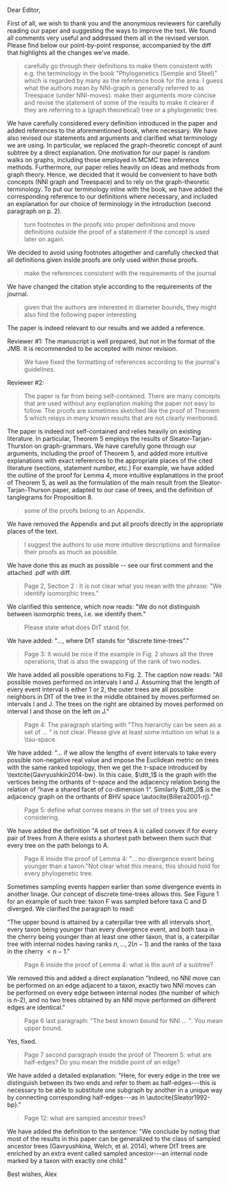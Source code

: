 Dear Editor,

First of all, we wish to thank you and the anonymous reviewers for carefully reading our paper and suggesting the ways to improve the text.
We found all comments very useful and addressed them all in the revised version.
Please find below our point-by-point response, accompanied by the diff that highlights all the changes we've made.


> carefully go through their definitions to make them consistent with e.g. the terminology in the book "Phylogenetics (Semple and Steel)" which is regarded by many as the reference book for the area. I guess what the authors mean by NNI-graph is generally referred to as Treespace (under NNI-moves).
> make their arguments more concise and revise the statement of some of the results to make it clearer if they are referring to a (graph theoretical) tree or a phylogenetic tree.

We have carefully considered every definition introduced in the paper and added references to the aforementioned book, where necessary.
We have also revised our statements and arguments and clarified what terminology we are using.
In particular, we replaced the graph-theoretic concept of aunt subtree by a direct explanation.
One motivation for our paper is random walks on graphs, including those employed in MCMC tree inference methods.
Furthermore, our paper relies heavily on ideas and methods from graph theory.
Hence, we decided that it would be convenient to have both concepts (NNI graph and Treespace) and to rely on the graph-theoretic terminology.
To put our terminology inline with the book, we have added the corresponding reference to our definitions where necessary, and included an explanation for our choice of terminology in the introduction (second paragraph on p. 2).

> turn footnotes in the proofs into proper definitions and move definitions outside the proof of a statement if the concept is used later on again.

We decided to avoid using footnotes altogether and carefully checked that all definitions given inside proofs are only used within those proofs.

> make the references consistent with the requirements of the journal

We have changed the citation style according to the requirements of the journal.

> given that the authors are interested in diameter bounds, they might also find the following paper interesting

The paper is indeed relevant to our results and we added a reference.


Reviewer #1:
The manuscript is well prepared, but not in the format of the JMB. It is recommended to be accepted with minor revision.

> We have fixed the formatting of references according to the journal's guidelines.


Reviewer #2:

> The paper is far from being self-contained. There are many concepts that are used without any explanation making the paper not easy to follow. The proofs are sometimes sketched like the proof of Theorem 5 which relays in many known results that are not clearly mentioned.

The paper is indeed not self-contained and relies heavily on existing literature.
In particular, Theorem 5 employs the results of Sleator-Tarjan-Thurston on graph-grammars.
We have carefully gone through our arguments, including the proof of Theorem 5, and added more intuitive explanations with exact references to the appropriate places of the cited literature (sections, statement number, etc.)
For example, we have added the outline of the proof for Lemma 4, more intuitive explanations in the proof of Theorem 5, as well as the formulation of the main result from the Sleator-Tarjan-Thurson paper, adapted to our case of trees, and the definition of tanglegrams for Proposition 8.

> some of the proofs belong to an Appendix.

We have removed the Appendix and put all proofs directly in the appropriate places of the text.

> I suggest the authors to use more intuitive descriptions and formalise their proofs as much as possible.

We have done this as much as possible -- see our first comment and the attached .pdf with diff.

> Page 2, Section 2 :  It is not clear what you mean with the phrase:  "We identify isomorphic trees."

We clarified this sentence, which now reads: "We do not distinguish between isomorphic trees, i.e. we identify them."

> Please state what does DtT stand for.

We have added: "..., where DtT stands for “discrete time-trees”."

> Page 3: It would be nice if the example in Fig. 2 shows all the three operations, that is also the swapping of the rank of two nodes.

We have added all possible operations to Fig. 2. The caption now reads: "All possible moves performed on intervals I and J. Assuming that the length of every event interval is either 1 or 2, the outer trees are all possible neighbors in DtT of the tree in the middle obtained by moves performed on intervals I and J.  The trees on the right are obtained by moves performed on interval I and those on the left on J."

> Page 4: The paragraph starting with "This hierarchy can be seen as a set of … " is not clear. Please give at least some intuition on what is a \tau-space.

We have added: "... if we allow the lengths of event intervals to take every possible non-negative real value and impose the Euclidean metric on trees with the same ranked topology, then we get the $\tau$-space introduced by \textcite{Gavryushkin2014-bw}. In this case, $\dtt_1$ is the graph with the vertices being the orthants of $\tau$-space and the adjacency relation being the relation of “have a shared facet of co-dimension $1$“. Similarly $\dtt_0$ is the adjacency graph on the orthants of BHV space \autocite{Billera2001-rj}."

> Page 5: define what convex means in the set of trees you are considering.

We have added the definition "A set of trees A is called convex if for every pair of trees from A there exists a shortest path between them such that every tree on the path belongs to A.

> Page 6 inside the proof of Lemma 4: "… no divergence event being younger than a taxon."Not clear what this means, this should hold for every phylogenetic tree.

Sometimes sampling events happen earlier than some divergence events in another linage. Our concept of discrete time-trees allows this. See Figure 1 for an example of such tree: taxon F was sampled before taxa C and D diverged. We clarified the paragraph to read:

"The upper bound is attained by a caterpillar tree with all intervals short, every taxon being younger than every divergence event, and both taxa in the cherry being younger than at least one other taxon, that is, a caterpillar tree with internal nodes having ranks $n, \ldots, 2(n-1)$ and the ranks of the taxa in the cherry $< n-1$."

> Page 6 inside the proof of Lemma 4: what is the aunt of a subtree?

We removed this and added a direct explanation "Indeed, no NNI move can be performed on an edge adjacent to a taxon, exactly two NNI moves can be performed on every edge between internal nodes (the number of which is n-2), and no two trees obtained by an NNI move performed on different edges are identical."

> Page 6 last paragraph:  "The best known bound for NNI … ". You mean upper bound.

Yes, fixed.

> Page 7 second paragraph inside the proof of Theorem 5: what are half-edges? Do you mean the middle point of an edge?

We have added a detailed explanation: "Here, for every edge in the tree we distinguish between its two ends and refer to them as half-edges---this is necessary to be able to substitute one subgraph by another in a unique way by connecting corresponding half-edges---as in \autocite{Sleator1992-bp}."

> Page 12: what are sampled ancestor trees?

We have added the definition to the sentence: "We conclude by noting that most of the results in this paper can be generalized to the class of sampled ancestor trees (Gavryushkina, Welch, et al. 2014), where DtT trees are enriched by an extra event called sampled ancestor---an internal node marked by a taxon with exactly one child."

Best wishes,
Alex

